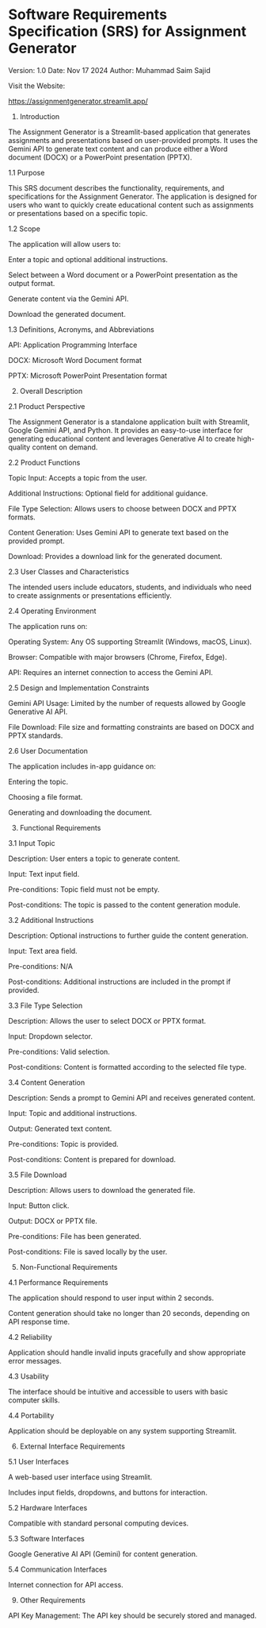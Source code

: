 # Software Requirements Specification (SRS) for Assignment Generator
Version: 1.0
Date: Nov 17 2024
Author: Muhammad Saim Sajid 

Visit the Website:

https://assignmentgenerator.streamlit.app/

1. Introduction

The Assignment Generator is a Streamlit-based application that generates assignments and presentations based on user-provided prompts. It uses the Gemini API to generate text content and can produce either a Word document (DOCX) or a PowerPoint presentation (PPTX).

1.1 Purpose

This SRS document describes the functionality, requirements, and specifications for the Assignment Generator. The application is designed for users who want to quickly create educational content such as assignments or presentations based on a specific topic.

1.2 Scope

The application will allow users to:

Enter a topic and optional additional instructions.

Select between a Word document or a PowerPoint presentation as the output format.

Generate content via the Gemini API.

Download the generated document.

1.3 Definitions, Acronyms, and Abbreviations

API: Application Programming Interface

DOCX: Microsoft Word Document format

PPTX: Microsoft PowerPoint Presentation format


2. Overall Description

2.1 Product Perspective

The Assignment Generator is a standalone application built with Streamlit, Google Gemini API, and Python. It provides an easy-to-use interface for generating educational content and leverages Generative AI to create high-quality content on demand.

2.2 Product Functions

Topic Input: Accepts a topic from the user.

Additional Instructions: Optional field for additional guidance.

File Type Selection: Allows users to choose between DOCX and PPTX formats.

Content Generation: Uses Gemini API to generate text based on the provided prompt.

Download: Provides a download link for the generated document.

2.3 User Classes and Characteristics

The intended users include educators, students, and individuals who need to create assignments or presentations efficiently.

2.4 Operating Environment

The application runs on:

Operating System: Any OS supporting Streamlit (Windows, macOS, Linux).

Browser: Compatible with major browsers (Chrome, Firefox, Edge).

API: Requires an internet connection to access the Gemini API.

2.5 Design and Implementation Constraints

Gemini API Usage: Limited by the number of requests allowed by Google Generative AI API.

File Download: File size and formatting constraints are based on DOCX and PPTX standards.

2.6 User Documentation

The application includes in-app guidance on:


Entering the topic.

Choosing a file format.

Generating and downloading the document.

3. Functional Requirements
   
3.1 Input Topic

Description: User enters a topic to generate content.

Input: Text input field.

Pre-conditions: Topic field must not be empty.

Post-conditions: The topic is passed to the content generation module.

3.2 Additional Instructions

Description: Optional instructions to further guide the content generation.

Input: Text area field.

Pre-conditions: N/A

Post-conditions: Additional instructions are included in the prompt if provided.

3.3 File Type Selection

Description: Allows the user to select DOCX or PPTX format.

Input: Dropdown selector.

Pre-conditions: Valid selection.

Post-conditions: Content is formatted according to the selected file type.

3.4 Content Generation

Description: Sends a prompt to Gemini API and receives generated content.

Input: Topic and additional instructions.

Output: Generated text content.

Pre-conditions: Topic is provided.

Post-conditions: Content is prepared for download.

3.5 File Download

Description: Allows users to download the generated file.

Input: Button click.

Output: DOCX or PPTX file.

Pre-conditions: File has been generated.

Post-conditions: File is saved locally by the user.

5. Non-Functional Requirements

4.1 Performance Requirements

The application should respond to user input within 2 seconds.

Content generation should take no longer than 20 seconds, depending on API response time.

4.2 Reliability

Application should handle invalid inputs gracefully and show appropriate error messages.

4.3 Usability

The interface should be intuitive and accessible to users with basic computer skills.

4.4 Portability

Application should be deployable on any system supporting Streamlit.

6. External Interface Requirements

5.1 User Interfaces
   
A web-based user interface using Streamlit.

Includes input fields, dropdowns, and buttons for interaction.

5.2 Hardware Interfaces

Compatible with standard personal computing devices.

5.3 Software Interfaces

Google Generative AI API (Gemini) for content generation.

5.4 Communication Interfaces

Internet connection for API access.

9. Other Requirements
    
API Key Management: The API key should be securely stored and managed.
